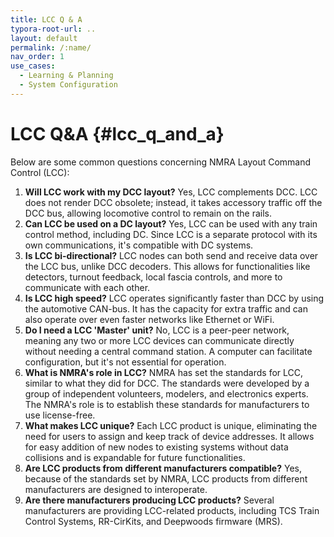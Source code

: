 ```yaml
---
title: LCC Q & A
typora-root-url: ..
layout: default
permalink: /:name/
nav_order: 1
use_cases:
  - Learning & Planning
  - System Configuration
---
```


# LCC Q&A {#lcc_q_and_a}

Below are some common questions concerning NMRA Layout Command Control (LCC):

1. **Will LCC work with my DCC layout?** Yes, LCC complements DCC. LCC does not render DCC obsolete; instead, it takes accessory traffic off the DCC bus, allowing locomotive control to remain on the rails.
2. **Can LCC be used on a DC layout?** Yes, LCC can be used with any train control method, including DC. Since LCC is a separate protocol with its own communications, it's compatible with DC systems.
3. **Is LCC bi-directional?** LCC nodes can both send and receive data over the LCC bus, unlike DCC decoders. This allows for functionalities like detectors, turnout feedback, local fascia controls, and more to communicate with each other.
4. **Is LCC high speed?** LCC operates significantly faster than DCC by using the automotive CAN-bus. It has the capacity for extra traffic and can also operate over even faster networks like Ethernet or WiFi.
5. **Do I need a LCC 'Master' unit?** No, LCC is a peer-peer network, meaning any two or more LCC devices can communicate directly without needing a central command station. A computer can facilitate configuration, but it's not essential for operation.
6. **What is NMRA's role in LCC?** NMRA has set the standards for LCC, similar to what they did for DCC. The standards were developed by a group of independent volunteers, modelers, and electronics experts. The NMRA's role is to establish these standards for manufacturers to use license-free.
7. **What makes LCC unique?** Each LCC product is unique, eliminating the need for users to assign and keep track of device addresses. It allows for easy addition of new nodes to existing systems without data collisions and is expandable for future functionalities.
8. **Are LCC products from different manufacturers compatible?** Yes, because of the standards set by NMRA, LCC products from different manufacturers are designed to interoperate.
9. **Are there manufacturers producing LCC products?** Several manufacturers are providing LCC-related products, including TCS Train Control Systems, RR-CirKits, and Deepwoods firmware (MRS).

